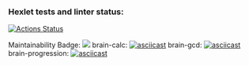 ### Hexlet tests and linter status:
[![Actions Status](https://github.com/Carnivorouscake/frontend-project-lvl1/workflows/hexlet-check/badge.svg)](https://github.com/Carnivorouscake/frontend-project-lvl1/actions)


Maintainability Badge:
<a href="https://codeclimate.com/github/Carnivorouscake/frontend-project-lvl1/maintainability">
  <img src="https://api.codeclimate.com/v1/badges/1f754f47efdd2a05b631/maintainability" /></a>
brain-calc:
[![asciicast](https://asciinema.org/a/oAylkqGJaBlGnwT06P59geb4b.svg)](https://asciinema.org/a/oAylkqGJaBlGnwT06P59geb4b)
brain-gcd:
[![asciicast](https://asciinema.org/a/l960lBMQvXdomg1iPqjKKxiiq.svg)](https://asciinema.org/a/l960lBMQvXdomg1iPqjKKxiiq)
brain-progression:
[![asciicast](https://asciinema.org/a/4Ix88gtwswTbG1fMPvmyrIWD6.svg)](https://asciinema.org/a/4Ix88gtwswTbG1fMPvmyrIWD6)